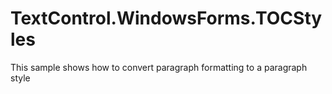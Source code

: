 # TextControl.WindowsForms.TOCStyles
This sample shows how to convert paragraph formatting to a paragraph style
